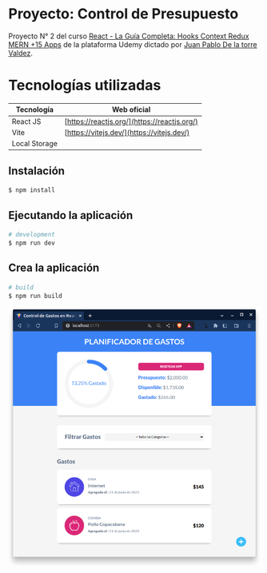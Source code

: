 # Proyecto: Control de Presupuesto

Proyecto N° 2 del curso [React - La Guía Completa: Hooks Context Redux MERN +15 Apps](https://www.udemy.com/course/react-de-principiante-a-experto-creando-mas-de-10-aplicaciones/) de la plataforma Udemy dictado por [Juan Pablo De la torre Valdez](https://www.udemy.com/user/juanpablodelatorrevaldez/).

# Tecnologías utilizadas
Tecnología|Web oficial
-|-
React JS|[https://reactjs.org/](https://reactjs.org/)
Vite|[https://vitejs.dev/](https://vitejs.dev/)
Local Storage||

## Instalación

```bash
$ npm install
```

## Ejecutando la aplicación

```bash
# development
$ npm run dev
```

## Crea la aplicación

```bash
# build
$ npm run build
```

![Captura de pantalla](<images/Captura desde 2023-06-21 22-59-58.png>)